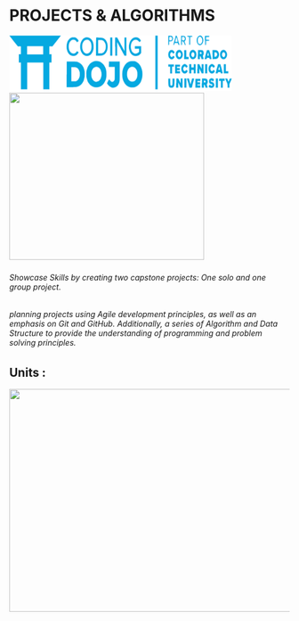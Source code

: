# PROJECTS & ALGORITHMS

<img src="https://github.com/MohamedAmineHammi/Web-Fundamentals-CODING-DOJO/blob/main/Coding%20Dojo%20Logo.png" width="400" height="100">
<img src="https://github.com/MohamedAmineHammi/Projects-And-Algorithms/blob/main/Icon.png" width="350" height="300">

###### Showcase Skills by creating two capstone projects: One solo and one group project.
###### planning projects using Agile development principles, as well as an emphasis on Git and GitHub. Additionally, a series of Algorithm and Data Structure to provide the understanding of programming and problem solving principles.
## Units :
<img src="https://github.com/MohamedAmineHammi/Projects-And-Algorithms/blob/main/Units.png" width="1200" height="400">
